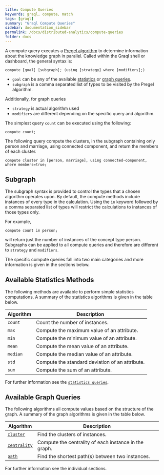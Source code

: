 ```yaml
---
title: Compute Queries
keywords: graql, compute, match
tags: [graql]
summary: "Graql Compute Queries"
sidebar: documentation_sidebar
permalink: /docs/distributed-analytics/compute-queries
folder: docs
---
```


A compute query executes a [Pregel algorithm](https://www.quora.com/What-are-the-main-concepts-behind-Googles-Pregel)
to determine information about the knowledge graph in parallel.
Called within the Graql shell or dashboard, the general syntax is:

```graql-skip-test
compute [goal] [subgraph]; (using [strategy] where [modifiers];)
```

* `goal` can be any of the available [statistics](#available-statistics-methods)
or [graph queries](#available-graph-queries).
* `subgraph` is a comma separated list of types to be visited by the Pregel algorithm.

Additionally, for graph queries

* `strategy` is actual algorithm used
* `modifiers` are different depending on the specific query and algorithm.

The simplest query `count` can be executed using the following:

```graql-skip-test
compute count;
```
The following query compute the clusters, in the subgraph containing only person and marriage,
using connected component, and return the members of each cluster.

```graql-test-ignore
compute cluster in [person, marriage], using connected-component, where members=true;
```

## Subgraph

The subgraph syntax is provided to control the types that a chosen algorithm operates upon.
By default, the compute methods include instances of every type in the calculation.
Using the `in` keyword followed by a comma separated list of types will restrict the calculations to instances of those types only.

For example,

```graql-skip-test
compute count in person;
```

will return just the number of instances of the concept type person.
Subgraphs can be applied to all compute queries and therefore are different to `strategy` and `modifiers`.

The specific compute queries fall into two main categories and more information is given in the sections below.

## Available Statistics Methods

The following methods are available to perform simple statistics computations.
A summary of the statistics algorithms is given in the table below.

| Algorithm | Description                                   |
| ----------- | --------------------------------------------- |
|`count`    | Count the number of instances.                        |
| `max`     | Compute the maximum value of an attribute. |
| `min`     | Compute the minimum value of an attribute. |
| `mean`    | Compute the mean value of an attribute.                           |
| `median`  | Compute the median value of an attribute.                           |
| `std`     | Compute the standard deviation of an attribute. |
| `sum`     | Compute the sum of an attribute. |

For further information see the [`statistics queries`](./compute-statistics).

## Available Graph Queries

The following algorithms all compute values based on the structure of the graph.
A summary of the graph algorithms is given in the table below.

| Algorithm | Description                                   |
| ----------- | --------------------------------------------- |
| [`cluster`](./compute-cluster)     | Find the clusters of instances.                        |
| [`centrality`](./compute-centrality)    | Compute the centrality of each instance in the graph. |
| [`path`](./compute-shortest-path)    | Find the shortest path(s) between two instances.                           |


For further information see the individual sections.

